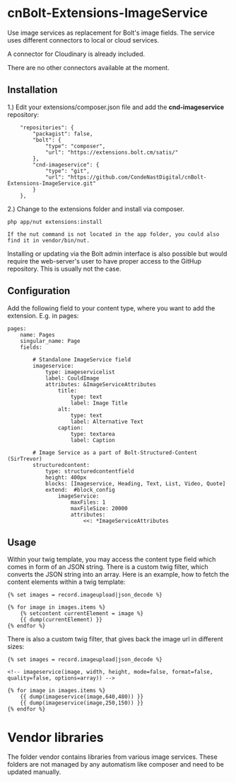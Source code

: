 # cnBolt-Extensions-ImageService
Use image services as replacement for Bolt's image fields.
The service uses different connectors to local or cloud services.

A connector for Cloudinary is already included.

There are no other connectors available at the moment.

## Installation

1.) Edit your extensions/composer.json file and add the **cnd-imageservice** repository:
```
    "repositories": {
        "packagist": false,
        "bolt": {
            "type": "composer",
            "url": "https://extensions.bolt.cm/satis/"
        },
        "cnd-imageservice": {
            "type": "git",
            "url": "https://github.com/CondeNastDigital/cnBolt-Extensions-ImageService.git"
        }
    },
```
2.) Change to the extensions folder and install via composer.
```
php app/nut extensions:install

If the nut command is not located in the app folder, you could also find it in vendor/bin/nut.

```
Installing or updating via the Bolt admin interface is also possible but would require the web-server's user to have proper access to the GitHup repository. This is usually not the case.

## Configuration

Add the following field to your content type, where you want to add the extension. E.g. in pages:

```
pages:
    name: Pages
    singular_name: Page
    fields:
    
        # Standalone ImageService field
        imageservice:
            type: imageservicelist
            label: CouldImage
            attributes: &ImageServiceAttributes
                title:
                    type: text
                    label: Image Title
                alt:
                    type: text
                    label: Alternative Text
                caption:
                    type: textarea
                    label: Caption
                    
        # Image Service as a part of Bolt-Structured-Content (SirTrevor)
        structuredcontent:
            type: structuredcontentfield
            height: 400px
            blocks: [Imageservice, Heading, Text, List, Video, Quote]
            extend:  #block_config
                imageService:
                    maxFiles: 1
                    maxFileSize: 20000
                    attributes: 
                        <<: *ImageServiceAttributes
```

## Usage
Within your twig template, you may access the content type field which comes in form of an JSON string.
There is a custom twig filter, which converts the JSON string into an array. Here is an example, how to fetch the content elements within a twig template:
```
{% set images = record.imageupload|json_decode %}

{% for image in images.items %}
    {% setcontent currentElement = image %}
    {{ dump(currentElement) }}
{% endfor %}
```
There is also a custom twig filter, that gives back the image url in different sizes:

```
{% set images = record.imageupload|json_decode %}

<!-- imageservice(image, width, height, mode=false, format=false, quality=false, options=array)) -->

{% for image in images.items %}
    {{ dump(imageservice(image,640,480)) }}
    {{ dump(imageservice(image,250,150)) }}
{% endfor %}
```

# Vendor libraries
The folder vendor contains libraries from various image services. These folders are not managed by any automatism like composer and need to be updated manually.

